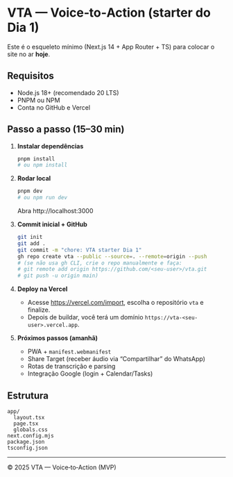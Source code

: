 # VTA — Voice‑to‑Action (starter do Dia 1)

Este é o esqueleto mínimo (Next.js 14 + App Router + TS) para colocar o site no ar **hoje**.

## Requisitos
- Node.js 18+ (recomendado 20 LTS)
- PNPM ou NPM
- Conta no GitHub e Vercel

## Passo a passo (15–30 min)
1) **Instalar dependências**
   ```bash
   pnpm install
   # ou npm install
   ```

2) **Rodar local**
   ```bash
   pnpm dev
   # ou npm run dev
   ```
   Abra http://localhost:3000

3) **Commit inicial + GitHub**
   ```bash
   git init
   git add .
   git commit -m "chore: VTA starter Dia 1"
   gh repo create vta --public --source=. --remote=origin --push
   # (se não usa gh CLI, crie o repo manualmente e faça:
   # git remote add origin https://github.com/<seu-user>/vta.git
   # git push -u origin main)
   ```

4) **Deploy na Vercel**
   - Acesse https://vercel.com/import, escolha o repositório `vta` e finalize.
   - Depois de buildar, você terá um domínio `https://vta-<seu-user>.vercel.app`.

5) **Próximos passos (amanhã)**
   - PWA + `manifest.webmanifest`
   - Share Target (receber áudio via “Compartilhar” do WhatsApp)
   - Rotas de transcrição e parsing
   - Integração Google (login + Calendar/Tasks)

## Estrutura
```
app/
  layout.tsx
  page.tsx
  globals.css
next.config.mjs
package.json
tsconfig.json
```

---
© 2025 VTA — Voice‑to‑Action (MVP)
